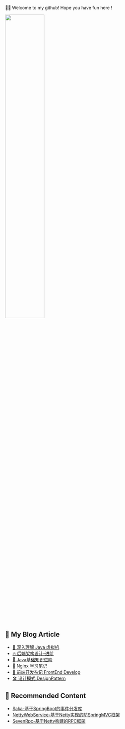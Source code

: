 
👏🏻 Welcome to my github! Hope you have fun here !

 <img src="https://pic.zhoutao123.com/github.png" width="50%">

## 📖 My Blog Article

+ [📔 深入理解 Java 虚拟机](https://www.zhoutao123.com/page/book/1)
+ [🔥 后端架构设计-进阶](https://www.zhoutao123.com/page/book/2)
+ [📖 Java基础知识进阶](https://www.zhoutao123.com/page/book/3)
+ [🔀 Nginx 学习笔记](https://www.zhoutao123.com/page/book/4)
+ [🧬 前端开发杂记 FrontEnd Develop](https://www.zhoutao123.com/page/book/5)
+ [🛠 设计模式 DesignPattern](https://www.zhoutao123.com/page/book/6)

## 🏫 Recommended Content

+ [Saka-基于SpringBoot的事件分发库](https://github.com/taoes/Saka)
+ [NettyWebService-基于Netty实现的防SpringMVC框架](https://github.com/taoes/NettyWebService)
+ [SevenRpc-基于Netty构建的RPC框架](https://github.com/taoes/SevenRpc)
